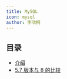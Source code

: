 ```yaml
---
title: MySQL
icon: mysql
author: 李欣桐
---
```


## 目录

- [介绍](intro.md)
- [5.7 版本与 8 的比较](compare.md)
